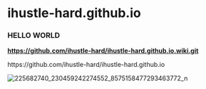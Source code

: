 # ihustle-hard.github.io
### HELLO WORLD ### 
**https://github.com/ihustle-hard/ihustle-hard.github.io.wiki.git**

<p>https://github.com/ihustle-hard/ihustle-hard.github.io</p>

![225682740_230459242274552_8575158477293463772_n](https://user-images.githubusercontent.com/124497337/220176580-95baec58-3263-45b9-ab56-f108eea3661e.jpg)
